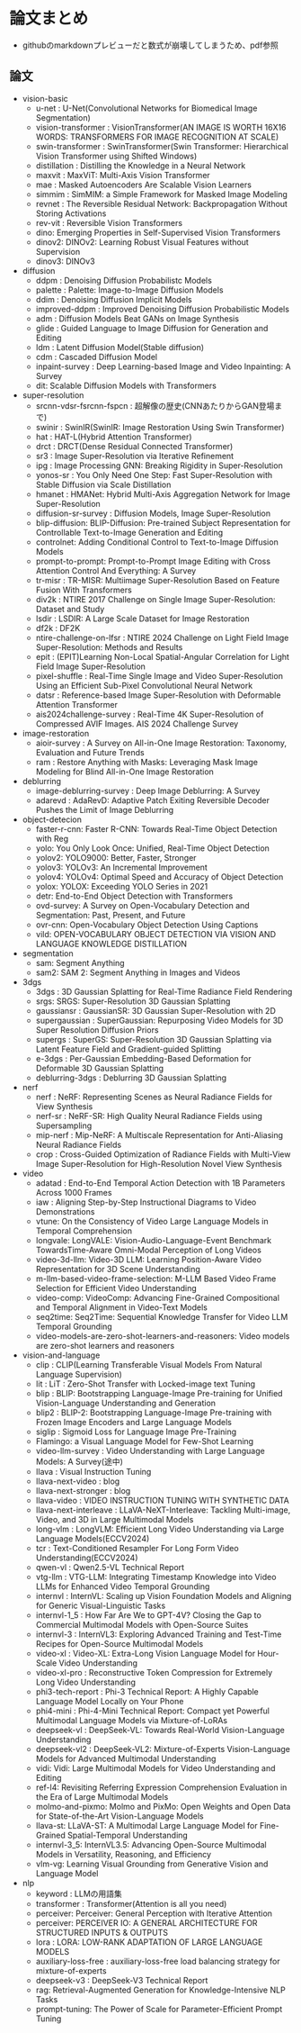 # 論文まとめ
- githubのmarkdownプレビューだと数式が崩壊してしまうため、pdf参照


## 論文
- vision-basic
    - u-net : U-Net(Convolutional Networks for Biomedical Image Segmentation)
    - vision-transformer : VisionTransformer(AN IMAGE IS WORTH 16X16 WORDS: TRANSFORMERS FOR IMAGE RECOGNITION AT SCALE)
    - swin-transformer : SwinTransformer(Swin Transformer: Hierarchical Vision Transformer using Shifted Windows)
    - distillation : Distilling the Knowledge in a Neural Network
    - maxvit : MaxViT: Multi-Axis Vision Transformer
    - mae : Masked Autoencoders Are Scalable Vision Learners
    - simmim : SimMIM: a Simple Framework for Masked Image Modeling
    - revnet : The Reversible Residual Network: Backpropagation Without Storing Activations
    - rev-vit : Reversible Vision Transformers
    - dino: Emerging Properties in Self-Supervised Vision Transformers
    - dinov2: DINOv2: Learning Robust Visual Features without Supervision
    - dinov3: DINOv3
- diffusion
    - ddpm : Denoising Diffusion Probabilistc Models
    - palette : Palette: Image-to-Image Diffusion Models
    - ddim : Denoising Diffusion Implicit Models
    - improved-ddpm : Improved Denoising Diffusion Probabilistic Models
    - adm : Diffusion Models Beat GANs on Image Synthesis
    - glide : Guided Language to Image Diffusion for Generation and Editing
    - ldm : Latent Diffusion Model(Stable diffusion)
    - cdm : Cascaded Diffusion Model
    - inpaint-survey : Deep Learning-based Image and Video Inpainting: A Survey
    - dit: Scalable Diffusion Models with Transformers
- super-resolution
    - srcnn-vdsr-fsrcnn-fspcn : 超解像の歴史(CNNあたりからGAN登場まで)
    - swinir : SwinIR(SwinIR: Image Restoration Using Swin Transformer)
    - hat : HAT-L(Hybrid Attention Transformer)
    - drct : DRCT(Dense Residual Connected Transformer)
    - sr3 : Image Super-Resolution via Iterative Refinement
    - ipg : Image Processing GNN: Breaking Rigidity in Super-Resolution
    - yonos-sr : You Only Need One Step: Fast Super-Resolution with Stable Diffusion via Scale Distillation
    - hmanet : HMANet: Hybrid Multi-Axis Aggregation Network for Image Super-Resolution
    - diffusion-sr-survey : Diffusion Models, Image Super-Resolution
    - blip-diffusion: BLIP-Diffusion: Pre-trained Subject Representation for Controllable Text-to-Image Generation and Editing
    - controlnet: Adding Conditional Control to Text-to-Image Diffusion Models
    - prompt-to-prompt: Prompt-to-Prompt Image Editing with Cross Attention Control
And Everything: A Survey
    - tr-misr : TR-MISR: Multiimage Super-Resolution Based on Feature Fusion With Transformers
    - div2k : NTIRE 2017 Challenge on Single Image Super-Resolution: Dataset and Study
    - lsdir : LSDIR: A Large Scale Dataset for Image Restoration
    - df2k : DF2K
    - ntire-challenge-on-lfsr : NTIRE 2024 Challenge on Light Field Image Super-Resolution: Methods and Results
    - epit : (EPIT)Learning Non-Local Spatial-Angular Correlation for Light Field Image Super-Resolution
    - pixel-shuffle : Real-Time Single Image and Video Super-Resolution Using an Efficient Sub-Pixel Convolutional Neural Network
    - datsr : Reference-based Image Super-Resolution with Deformable Attention Transformer
    - ais2024challenge-survey : Real-Time 4K Super-Resolution of Compressed AVIF Images. AIS 2024 Challenge Survey
- image-restoration
  - aioir-survey : A Survey on All-in-One Image Restoration: Taxonomy, Evaluation and Future Trends
  - ram : Restore Anything with Masks: Leveraging Mask Image Modeling for Blind All-in-One Image Restoration
- deblurring
  - image-deblurring-survey : Deep Image Deblurring: A Survey
  - adarevd : AdaRevD: Adaptive Patch Exiting Reversible Decoder Pushes the Limit of Image Deblurring
- object-detecion
  - faster-r-cnn: Faster R-CNN: Towards Real-Time Object Detection with Reg
  - yolo: You Only Look Once: Unified, Real-Time Object Detection
  - yolov2: YOLO9000: Better, Faster, Stronger
  - yolov3: YOLOv3: An Incremental Improvement
  - yolov4: YOLOv4: Optimal Speed and Accuracy of Object Detection
  - yolox: YOLOX: Exceeding YOLO Series in 2021
  - detr: End-to-End Object Detection with Transformers
  - ovd-survey: A Survey on Open-Vocabulary Detection and Segmentation: Past, Present, and Future
  - ovr-cnn: Open-Vocabulary Object Detection Using Captions
  - vild: OPEN-VOCABULARY OBJECT DETECTION VIA VISION AND LANGUAGE KNOWLEDGE DISTILLATION
- segmentation
  - sam: Segment Anything
  - sam2: SAM 2: Segment Anything in Images and Videos
- 3dgs
  - 3dgs : 3D Gaussian Splatting for Real-Time Radiance Field Rendering
  - srgs: SRGS: Super-Resolution 3D Gaussian Splatting
  - gaussiansr : GaussianSR: 3D Gaussian Super-Resolution with 2D
  - supergaussian : SuperGaussian: Repurposing Video Models for 3D Super Resolution
Diffusion Priors
  - supergs : SuperGS: Super-Resolution 3D Gaussian Splatting via Latent Feature Field and
Gradient-guided Splitting
  - e-3dgs : Per-Gaussian Embedding-Based Deformation for Deformable 3D Gaussian Splatting
  - deblurring-3dgs : Deblurring 3D Gaussian Splatting
- nerf
  - nerf : NeRF: Representing Scenes as Neural Radiance Fields for View Synthesis
  - nerf-sr : NeRF-SR: High Quality Neural Radiance Fields using Supersampling
  - mip-nerf : Mip-NeRF: A Multiscale Representation for Anti-Aliasing Neural Radiance Fields
  - crop : Cross-Guided Optimization of Radiance Fields with Multi-View Image Super-Resolution for High-Resolution Novel View Synthesis
- video
  - adatad : End-to-End Temporal Action Detection with 1B Parameters Across 1000 Frames
  - iaw : Aligning Step-by-Step Instructional Diagrams to Video Demonstrations
  - vtune: On the Consistency of Video Large Language Models in Temporal Comprehension
  - longvale: LongVALE: Vision-Audio-Language-Event Benchmark TowardsTime-Aware Omni-Modal Perception of Long Videos
  - video-3d-llm: Video-3D LLM: Learning Position-Aware Video Representation for 3D Scene Understanding
  - m-llm-based-video-frame-selection: M-LLM Based Video Frame Selection for Efficient Video Understanding
  - video-comp: VideoComp: Advancing Fine-Grained Compositional and Temporal Alignment in Video-Text Models
  - seq2time: Seq2Time: Sequential Knowledge Transfer for Video LLM Temporal Grounding
  - video-models-are-zero-shot-learners-and-reasoners: Video models are zero-shot learners and reasoners
- vision-and-language
  - clip : CLIP(Learning Transferable Visual Models From Natural Language Supervision)
  - lit : LiT : Zero-Shot Transfer with Locked-image text Tuning
  - blip : BLIP: Bootstrapping Language-Image Pre-training for Unified Vision-Language Understanding and Generation
  - blip2 : BLIP-2: Bootstrapping Language-Image Pre-training with Frozen Image Encoders and Large Language Models
  - siglip : Sigmoid Loss for Language Image Pre-Training
  - Flamingo: a Visual Language Model for Few-Shot Learning
  - video-llm-survey : Video Understanding with Large Language Models: A Survey(途中)
  - llava : Visual Instruction Tuning
  - llava-next-video : blog
  - llava-next-stronger : blog
  - llava-video : VIDEO INSTRUCTION TUNING WITH SYNTHETIC DATA
  - llava-next-interleave : LLaVA-NeXT-Interleave: Tackling Multi-image, Video, and 3D in Large Multimodal Models
  - long-vlm : LongVLM: Efficient Long Video Understanding via Large Language Models(ECCV2024)
  - tcr : Text-Conditioned Resampler For Long Form Video Understanding(ECCV2024)
  - qwen-vl : Qwen2.5-VL Technical Report
  - vtg-llm : VTG-LLM: Integrating Timestamp Knowledge into Video LLMs for Enhanced Video Temporal Grounding
  - internvl : InternVL: Scaling up Vision Foundation Models and Aligning for Generic Visual-Linguistic Tasks
  - internvl-1_5 : How Far Are We to GPT-4V? Closing the Gap to Commercial Multimodal Models with Open-Source Suites
  - internvl-3 : InternVL3: Exploring Advanced Training and Test-Time Recipes for Open-Source Multimodal Models
  - video-xl : Video-XL: Extra-Long Vision Language Model for Hour-Scale Video Understanding
  - video-xl-pro : Reconstructive Token Compression for Extremely Long Video Understanding
  - phi3-tech-report : Phi-3 Technical Report: A Highly Capable Language Model Locally on Your Phone
  - phi4-mini : Phi-4-Mini Technical Report: Compact yet Powerful Multimodal Language Models via Mixture-of-LoRAs
  - deepseek-vl : DeepSeek-VL: Towards Real-World Vision-Language Understanding
  - deepseek-vl2 : DeepSeek-VL2: Mixture-of-Experts Vision-Language Models for Advanced Multimodal Understanding
  - vidi: Vidi: Large Multimodal Models for Video Understanding and Editing
  - ref-l4: Revisiting Referring Expression Comprehension Evaluation in the Era of Large Multimodal Models
  - molmo-and-pixmo: Molmo and PixMo: Open Weights and Open Data for State-of-the-Art Vision-Language Models
  - llava-st: LLaVA-ST: A Multimodal Large Language Model for Fine-Grained Spatial-Temporal Understanding
  - internvl-3_5: InternVL3.5: Advancing Open-Source Multimodal Models in Versatility, Reasoning, and Efficiency
  - vlm-vg: Learning Visual Grounding from Generative Vision and Language Model
- nlp
  - keyword : LLMの用語集
  - transformer : Transformer(Attention is all you need)
  - perceiver: Perceiver: General Perception with Iterative Attention
  - perceiver: PERCEIVER IO: A GENERAL ARCHITECTURE FOR STRUCTURED INPUTS & OUTPUTS
  - lora : LORA: LOW-RANK ADAPTATION OF LARGE LANGUAGE MODELS
  - auxiliary-loss-free : auxiliary-loss-free load balancing strategy for mixture-of-experts
  - deepseek-v3 : DeepSeek-V3 Technical Report
  - rag: Retrieval-Augmented Generation for Knowledge-Intensive NLP Tasks
  - prompt-tuning: The Power of Scale for Parameter-Efficient Prompt Tuning